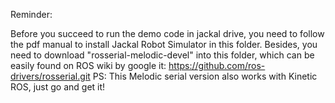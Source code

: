 Reminder:

Before you succeed to run the demo code in jackal drive, you need to follow the pdf manual to install Jackal Robot Simulator in this folder.
Besides, you need to download "rosserial-melodic-devel" into this folder, which can be easily found on ROS wiki by google it: https://github.com/ros-drivers/rosserial.git
PS: This Melodic serial version also works with Kinetic ROS, just go and get it!
